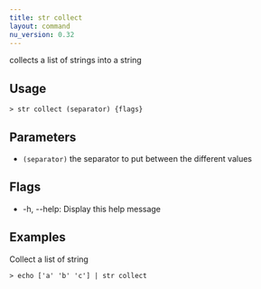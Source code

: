 ```yaml
---
title: str collect
layout: command
nu_version: 0.32
---
```


collects a list of strings into a string

## Usage

```shell
> str collect (separator) {flags}
```

## Parameters

- `(separator)` the separator to put between the different values

## Flags

- -h, --help: Display this help message

## Examples

Collect a list of string

```shell
> echo ['a' 'b' 'c'] | str collect
```
